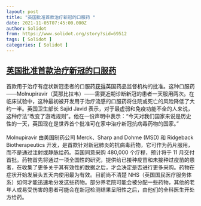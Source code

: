 ```yaml
---
layout: post
title: "英国批准首款治疗新冠的口服药 "
date: 2021-11-05T07:45:00.000Z
author: Solidot
from: https://www.solidot.org/story?sid=69512
tags: [ Solidot ]
categories: [ Solidot ]
---
```

<!--1636098300000-->
[英国批准首款治疗新冠的口服药](https://www.solidot.org/story?sid=69512)
------

<div>
首款用于治疗有症状新冠患者的口服药<a href="https://science.slashdot.org/story/21/11/04/171233/first-pill-to-treat-covid-gets-approval-in-uk" target="_blank">获得</a>英国药品监督机构的批准。这种口服药——Molnupiravir（莫那比拉韦）——需要近期诊断新冠的患者一天服用两次。在临床试验中，这种最初被开发用于治疗流感的口服药将住院或死亡的风险降低了大约一半。英国卫生部长 Sajid Javid 表示，对于最虚弱和免疫功能不全的人来说，这种疗法“改变了游戏规则”。他在一份声明中表示：“今天对我们国家来说是历史性的一天，英国现在是世界首个批准可在家中治疗新冠抗病毒药物的国家。”<br><br>Molnupiravir 由美国制药公司 Merck、Sharp and Dohme (MSD) 和 Ridgeback Biotherapeutics 开发，是首款针对新冠肺炎的抗病毒药物，它可作为药片服用，而不是通过注射或静脉给药。英国同意采购 480,000 个疗程，预计将于 11 月交付首批。药物首先将通过一项全国性的研究，提供给已接种疫苗和未接种过疫苗的患者，在收集了更多关于其有效性的数据之后，才会决定是否进行更多采购。药物在症状开始发展头五天内使用最为有效。目前尚不清楚 NHS（英国国民医疗服务体系）如何才能迅速地分发这些药物。部分养老院可能会被分配一些药物，其他的老年人或易受伤害的患者可能会在新冠检测结果呈阳性之后，由他们的全科医生开处方给药。
</div>
